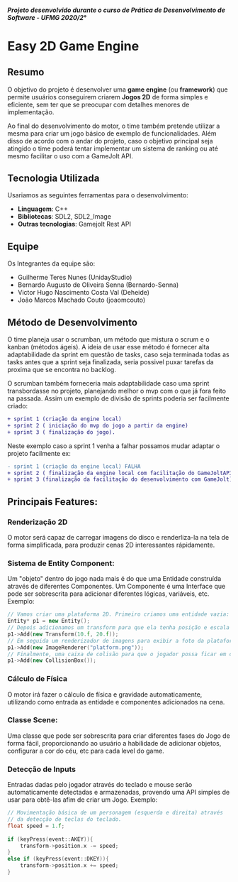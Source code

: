 ##### Projeto desenvolvido durante o curso de Prática de Desenvolvimento de Software - UFMG 2020/2°

# Easy 2D Game Engine

## Resumo
O objetivo do projeto é desenvolver uma **game engine** (ou **framework**) que permite usuários conseguirem criarem **Jogos 2D** de forma simples e eficiente, sem ter que se preocupar com detalhes menores de implementação. 

Ao final do desenvolvimento do motor, o time também pretende utilizar a mesma para criar um jogo básico de exemplo de funcionalidades. Além disso de acordo com o andar do projeto, caso o objetivo principal seja atingido o time poderá tentar implementar um sistema de ranking ou até mesmo facilitar o uso com a GameJolt API.

## Tecnologia Utilizada
Usariamos as seguintes ferramentas para o desenvolvimento:
- **Linguagem**: C++
- **Bibliotecas**: SDL2, SDL2_Image
- **Outras tecnologias**: Gamejolt Rest API

## Equipe
Os Integrantes da equipe são:
- Guilherme Teres Nunes (UnidayStudio)
- Bernardo Augusto de Oliveira Senna (Bernardo-Senna)
- Victor Hugo Nascimento Costa Val (Deheide)
- João Marcos Machado Couto (joaomcouto)

## Método de Desenvolvimento
O time planeja usar o scrumban, um método que mistura o scrum e o kanban (métodos ágeis). A ideia de usar esse método é fornecer alta adaptabilidade da sprint em questão de tasks, caso seja terminada todas as tasks antes que a sprint seja finalizada, seria possivel puxar tarefas da proxima que se encontra no backlog.

O scrumban também forneceria mais adaptabilidade caso uma sprint transbordasse no projeto, planejando melhor o mvp com o que já fora feito na passada. Assim um exemplo de divisão de sprints poderia ser facilmente criado: 
```diff
+ sprint 1 (criação da engine local)
+ sprint 2 ( iniciação do mvp do jogo a partir da engine)
+ sprint 3 ( finalização do jogo).
```
Neste exemplo caso a sprint 1 venha a falhar possamos mudar adaptar o projeto facilmente 
ex:
```diff
- sprint 1 (criação da engine local) FALHA
+ sprint 2 ( finalização da engine local com facilitação do GameJoltAPI)
+ sprint 3 (finalização da facilitação do desenvolvimento com GameJolt).
```

## Principais Features:
### Renderização 2D
O motor será capaz de carregar imagens do disco e renderliza-la na tela de forma simplificada, para produzir cenas 2D interessantes rápidamente.

### Sistema de Entity Component: 
Um "objeto" dentro do jogo nada mais é do que uma Entidade construída através de diferentes Componentes. Um Componente é uma Interface que pode ser sobrescrita para adicionar diferentes lógicas, variáveis, etc. Exemplo:
```cpp
// Vamos criar uma plataforma 2D. Primeiro criamos uma entidade vazia:
Entity* p1 = new Entity();
// Depois adicionamos um transform para que ela tenha posição e escala no mundo 2D:
p1->Add(new Transform(10.f, 20.f));
// Em seguida um renderizador de imagens para exibir a foto da plataforma:
p1->Add(new ImageRenderer("platform.png"));
// Finalmente, uma caixa de colisão para que o jogador possa ficar em cima da plataforma:
p1->Add(new CollisionBox()); 
```

### Cálculo de Física
O motor irá fazer o cálculo de física e gravidade automaticamente, utilizando como entrada as entidade e componentes adicionados na cena.

### Classe Scene:
Uma classe que pode ser sobrescrita para criar diferentes fases do Jogo de forma fácil, proporcionando ao usuário a habilidade de adicionar objetos, configurar a cor do céu, etc para cada level do game.

### Detecção de Inputs
Entradas dadas pelo jogador através do teclado e mouse serão automaticamente detectadas e armazenadas, provendo uma API simples de usar para obtê-las afim de criar um Jogo.
Exemplo:
```cpp
// Movimentação básica de um personagem (esquerda e direita) através
// da detecção de teclas do teclado.
float speed = 1.f;
		
if (keyPress(event::AKEY)){
	transform->position.x -= speed;
}
else if (keyPress(event::DKEY)){
	transform->position.x += speed;
}
```


